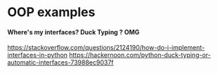 # OOP examples

#### Where's my interfaces? Duck Typing ? OMG

https://stackoverflow.com/questions/2124190/how-do-i-implement-interfaces-in-python
https://hackernoon.com/python-duck-typing-or-automatic-interfaces-73988ec9037f
